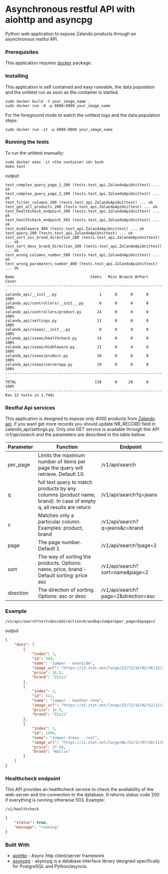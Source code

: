 # Asynchronous restful API with aiohttp and asyncpg

Python web application to expose Zalando products through an asynchronous restful API.

### Prerequisites

This application requires [docker](https://docs.docker.com) package.

### Installing
This application is self contained and easy runnable, the data population and the unittest run as soon as the container is started.

```
sudo docker build -t your_image_name .
sudo docker run -d -p 8080:8080 your_image_name
```
For the foreground mode to watch the unittest logs and the data population steps:
```
sudo docker run -it -p 8080:8080 your_image_name
```

### Running the tests
To run the unittest manually:
```
sudo docker exec -it <the container id> bash
make test
```
output:
```
test_complex_query_page_1_200 (tests.test_api.ZalandoApiUnittest) ... ok
test_complex_query_page_2_200 (tests.test_api.ZalandoApiUnittest) ... ok
test_filter_columns_200 (tests.test_api.ZalandoApiUnittest) ... ok
test_get_all_products_200 (tests.test_api.ZalandoApiUnittest) ... ok
test_healthcheck_endpoint_200 (tests.test_api.ZalandoApiUnittest) ... ok
test_healthcheck_endpoint_503 (tests.test_api.ZalandoApiUnittest) ... ok
test_middleware_404 (tests.test_api.ZalandoApiUnittest) ... ok
test_query_200 (tests.test_api.ZalandoApiUnittest) ... ok
test_sort_asc_brand_direction_200 (tests.test_api.ZalandoApiUnittest) ... ok
test_sort_desc_brand_direction_200 (tests.test_api.ZalandoApiUnittest) ... ok
test_wrong_columns_number_500 (tests.test_api.ZalandoApiUnittest) ... ok
test_wrong_paramaters_number_400 (tests.test_api.ZalandoApiUnittest) ... ok

Name                                  Stmts   Miss Branch BrPart  Cover
-----------------------------------------------------------------------
zalando_api/__init__.py                   1      0      0      0   100%
zalando_api/controllers/__init__.py       0      0      0      0   100%
zalando_api/controllers/product.py       24      0      8      0   100%
zalando_api/settings.py                  11      0      0      0   100%
zalando_api/views/__init__.py             0      0      0      0   100%
zalando_api/views/healthcheck.py         14      0      0      0   100%
zalando_api/views/middleware.py          21      0      4      0   100%
zalando_api/views/product.py             28      0      8      0   100%
zalando_api/views/serverapp.py           19      0      0      0   100%
-----------------------------------------------------------------------
TOTAL                                   118      0     20      0   100%
----------------------------------------------------------------------
Ran 12 tests in 1.748s
```

### Restful Api services
This application is designed to expose only 4000 products from [Zalando api](https://api.zalando.com/articles).
if you want get more records you should update *NB_RECORD* field in zalando_api/settings.py.
Only one GET service is available through this API */v1/api/search* and the parameters are described in the table bellow.


Parameter | Function | Endpoint
--- | --- | ---
per_page | Limits the maximum number of items per page the query will retrieve. Default 10. | /v1/api/search |
q | full text query to match products by any columns (product name, brand). In case of empty q, all results are return | /v1/api/search?q=jeans |
c | Matches only a particular column. Examples: product, brand | /v1/api/search?q=jeans&c=brand |
page | The page number. Default 1 | /v1/api/search?page=2 |
sort |The way of sorting the products. Options: name, price, brand - Default sorting: price asc| /v1/api/search?sort=name&page=2 |
direction | The direction of sorting. Options: asc or desc | /v1/api/search?page=2&direction=asc |

### Example

```
/v1/api/search?sort=desc&direction=brand&q=Jumper&per_page=5&page=1
```

output

```json
{
    "data": [
        {
            "index": 1,
            "id": 509,
            "name": "Jumper - eventide",
            "image_url": "https://i3.ztat.net/large/Z1/72/1E/02/SK/12/Z1721E02S-K12@12.jpg",
            "price": 16.5,
            "brand": "Zizzi"
        },
        {
            "index": 2,
            "id": 511,
            "name": "Jumper - heather rose",
            "image_url": "https://i5.ztat.net/large/Z1/72/1E/02/SJ/11/Z1721E02S-J11@12.jpg",
            "price": 16.5,
            "brand": "Zizzi"
        },
        {
            "index": 3,
            "id": 1490,
            "name": "Jumper dress - rust",
            "image_url": "https://i1.ztat.net/large/WL/52/1C/07/XO/11/WL521C07X-O11@12.jpg",
            "price": 27.99,
            "brand": "Wallis"
        }
    ]
}
```

### Healthcheck endpoint
This API provides an healthcheck service to check the availability of the web-server and the connection to the database.
It returns status code 200 if everything is running otherwise 503.
Example:
```
/v1/healthcheck
```
```json
{
    "status": true,
    "message": "running"
}
```

### Built With
* [aiohttp](http://aiohttp.readthedocs.io/en/stable/) - Async http client/server framework
* [asyncpg](https://magicstack.github.io/asyncpg/current/) - asyncpg is a database interface library designed specifically for PostgreSQL and Python/asyncio. 
